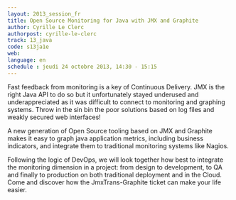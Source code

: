 ```yaml
---
layout: 2013_session_fr
title: Open Source Monitoring for Java with JMX and Graphite
author: Cyrille Le Clerc
authorpost: cyrille-le-clerc
track: 13_java
code: s13ja1e
web: 
language: en
schedule : jeudi 24 octobre 2013, 14:30 - 15:15
---
```


Fast feedback from monitoring is a key of Continuous Delivery. JMX is the right Java API to do so but it unfortunately stayed underused and underappreciated as it was difficult to connect to monitoring and graphing systems. Throw in the sin bin the poor solutions based on log files and weakly secured web interfaces! 

A new generation of Open Source tooling based on JMX and Graphite makes it easy to graph java application metrics, including business indicators, and integrate them to traditional monitoring systems like Nagios. 

Following the logic of DevOps, we will look together how best to integrate the monitoring dimension in a project: from design to development, to QA and finally to production on both traditional deployment and in the Cloud. Come and discover how the JmxTrans-Graphite ticket can make your life easier.
